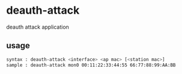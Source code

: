# deauth-attack
deauth attack application

## usage
```sh
syntax : deauth-attack <interface> <ap mac> [<station mac>]
sample : deauth-attack mon0 00:11:22:33:44:55 66:77:88:99:AA:BB
```

